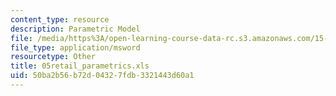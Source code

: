 ```yaml
---
content_type: resource
description: Parametric Model
file: /media/https%3A/open-learning-course-data-rc.s3.amazonaws.com/15-057-systems-optimization-spring-2003/50ba2b56b72d04327fdb3321443d60a1_05retail_parametrics.xls
file_type: application/msword
resourcetype: Other
title: 05retail_parametrics.xls
uid: 50ba2b56-b72d-0432-7fdb-3321443d60a1
---
```

